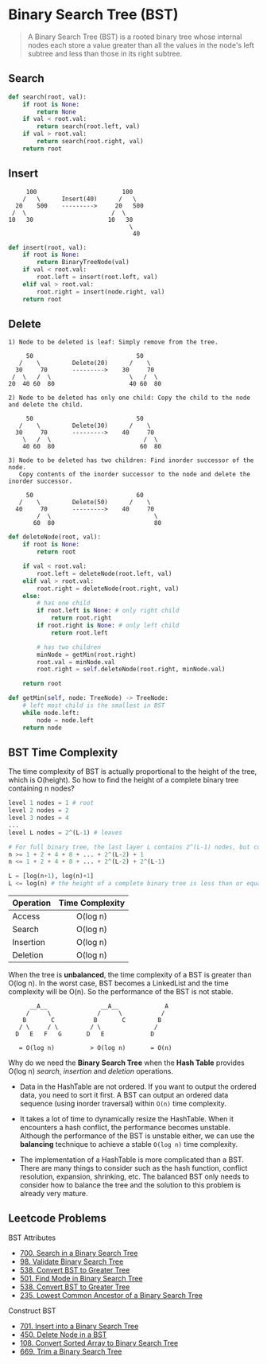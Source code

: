 # Binary Search Tree (BST)

> A Binary Search Tree (BST) is a rooted binary tree whose internal nodes each store a value greater than all the values in the node's left subtree and less than those in its right subtree.

## Search
```py
def search(root, val):
    if root is None:
        return None
    if val < root.val:
        return search(root.left, val)
    if val > root.val:
        return search(root.right, val)
    return root
```

## Insert
```
     100                        100
    /   \      Insert(40)      /   \
  20    500    --------->     20   500
 /  \                        /  \
10   30                     10   30
                                  \
                                   40
```
```py
def insert(root, val):
    if root is None:
        return BinaryTreeNode(val)
    if val < root.val:
        root.left = insert(root.left, val)
    elif val > root.val:
        root.right = insert(node.right, val)
    return root
```

## Delete
```
1) Node to be deleted is leaf: Simply remove from the tree.

     50                             50
   /    \         Delete(20)      /    \
  30     70       --------->    30     70
 /  \   /  \                      \   /  \
20  40 60  80                     40 60  80

2) Node to be deleted has only one child: Copy the child to the node and delete the child.

     50                             50
   /    \         Delete(30)      /    \
  30     70       --------->    40     70
    \   /  \                          /  \
    40 60  80                        60  80

3) Node to be deleted has two children: Find inorder successor of the node.
   Copy contents of the inorder successor to the node and delete the inorder successor.

     50                             60
   /    \         Delete(50)      /    \
  40     70       --------->    40     70
        /  \                             \
       60  80                            80
```
```py
def deleteNode(root, val):
    if root is None:
        return root

    if val < root.val:
        root.left = deleteNode(root.left, val)
    elif val > root.val:
        root.right = deleteNode(root.right, val)
    else:
        # has one child
        if root.left is None: # only right child
            return root.right
        if root.right is None: # only left child
            return root.left

        # has two children
        minNode = getMin(root.right)
        root.val = minNode.val
        root.right = self.deleteNode(root.right, minNode.val)

    return root

def getMin(self, node: TreeNode) -> TreeNode:
    # left most child is the smallest in BST
    while node.left:
        node = node.left
    return node
```

## BST Time Complexity

The time complexity of BST is actually proportional to the height of the tree, which is O(height). So how to find the height of a complete binary tree containing n nodes?
```py
level 1 nodes = 1 # root
level 2 nodes = 2
level 3 nodes = 4
...
level L nodes = 2^(L-1) # leaves

# For full binary tree, the last layer L contains 2^(L-1) nodes, but complete binary tree might not have full leave nodes. But we know that it must between 1 to 2^(L-1) nodes, so we have:
n >= 1 + 2 + 4 + 8 + ... + 2^(L-2) + 1
n <= 1 + 2 + 4 + 8 + ... + 2^(L-2) + 2^(L-1)

L = [log(n+1), log(n)+1]
L <= log(n) # the height of a complete binary tree is less than or equal to log(n)
```

| Operation  | Time Complexity |
| ---------- | :-------------: |
| Access     | O(log n)        |
| Search     | O(log n)        |
| Insertion  | O(log n)        |
| Deletion   | O(log n)        |

When the tree is **unbalanced**, the time complexity of a BST is greater than O(log n). In the worst case, BST becomes a LinkedList and the time complexity will be O(n). So the performance of the BST is not stable.
```
      __A__               __A__             A
     /     \             /     \           /
    B       C           B       C         B
   / \     / \         / \               /
  D   E   F   G       D   E             D

   = O(log n)          > O(log n)       = O(n)
```

Why do we need the **Binary Search Tree** when the **Hash Table** provides O(log n) _search_, _insertion_ and _deletion_ operations.

- Data in the HashTable are not ordered. If you want to output the ordered data, you need to sort it first. A BST can output an ordered data sequence (using inorder traversal) within `O(n)` time complexity.

- It takes a lot of time to dynamically resize the HashTable. When it encounters a hash conflict, the performance becomes unstable. Although the performance of the BST is unstable either, we can use the **balancing** technique to achieve a stable `O(log n)` time complexity.

- The implementation of a HashTable is more complicated than a BST. There are many things to consider such as the hash function, conflict resolution, expansion, shrinking, etc. The balanced BST only needs to consider how to balance the tree and the solution to this problem is already very mature.

## Leetcode Problems

BST Attributes
- [700. Search in a Binary Search Tree](https://leetcode.com/problems/search-in-a-binary-search-tree/)
- [98. Validate Binary Search Tree](https://leetcode.com/problems/validate-binary-search-tree/)
- [538. Convert BST to Greater Tree](https://leetcode.com/problems/minimum-absolute-difference-in-bst/)
- [501. Find Mode in Binary Search Tree](https://leetcode.com/problems/find-mode-in-binary-search-tree/)
- [538. Convert BST to Greater Tree](https://leetcode.com/problems/convert-bst-to-greater-tree/)
- [235. Lowest Common Ancestor of a Binary Search Tree](https://leetcode.com/problems/lowest-common-ancestor-of-a-binary-search-tree/)

Construct BST
- [701. Insert into a Binary Search Tree](https://leetcode.com/problems/insert-into-a-binary-search-tree/)
- [450. Delete Node in a BST](https://leetcode.com/problems/delete-node-in-a-bst/)
- [108. Convert Sorted Array to Binary Search Tree](https://leetcode.com/problems/convert-sorted-array-to-binary-search-tree/)
- [669. Trim a Binary Search Tree](https://leetcode.com/problems/trim-a-binary-search-tree/)
